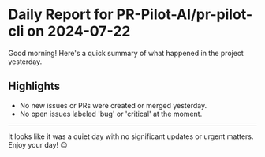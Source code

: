 # Daily Report for PR-Pilot-AI/pr-pilot-cli on 2024-07-22

Good morning! Here's a quick summary of what happened in the project yesterday.

## Highlights
- No new issues or PRs were created or merged yesterday.
- No open issues labeled 'bug' or 'critical' at the moment.

---

It looks like it was a quiet day with no significant updates or urgent matters. Enjoy your day! 😊